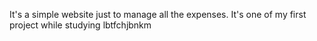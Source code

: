 It's a simple website just to manage all the expenses. It's one of my first project while studying lbtfchjbnkm
